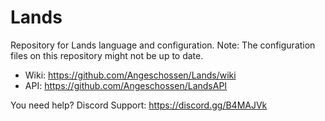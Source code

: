 # Lands
Repository for Lands language and configuration.
Note: The configuration files on this repository might not be up to date.

* Wiki: https://github.com/Angeschossen/Lands/wiki 
* API: https://github.com/Angeschossen/LandsAPI

You need help? Discord Support: https://discord.gg/B4MAJVk

